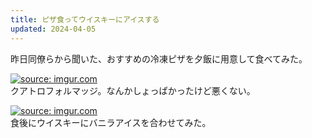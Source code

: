 ```yaml
---
title: ピザ食ってウイスキーにアイスする
updated: 2024-04-05
---
```


昨日同僚らから聞いた、おすすめの冷凍ピザを夕飯に用意して食べてみた。

<a href="https://imgur.com/c5d6azA"><img src="https://i.imgur.com/c5d6azA.jpg" title="source: imgur.com" /></a>  
クアトロフォルマッジ。なんかしょっぱかったけど悪くない。

<a href="https://imgur.com/2advI7o"><img src="https://i.imgur.com/2advI7o.jpg" title="source: imgur.com" /></a>  
食後にウイスキーにバニラアイスを合わせてみた。
